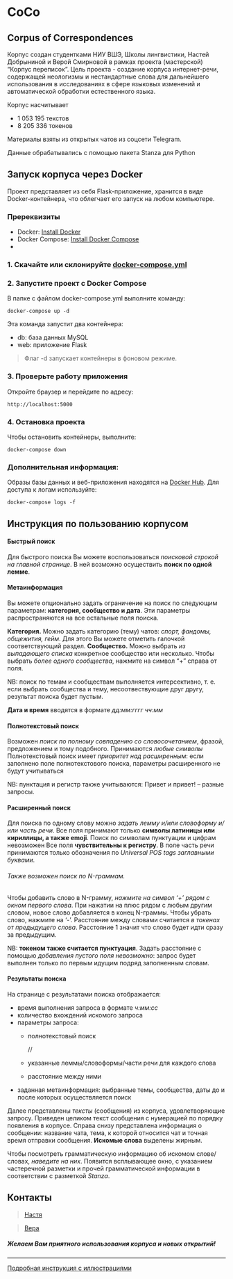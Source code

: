 # CoCo
## Corpus of Correspondences
Корпус создан студентками НИУ ВШЭ, Школы лингвистики, Настей Добрыниной и Верой Смирновой в рамках проекта (мастерской) “Корпус переписок”. Цель проекта - создание корпуса интернет-речи, содержащей неологизмы и нестандартные слова для дальнейшего использования в исследованиях в сфере языковых изменений и автоматической обработки естественного языка.

Корпус насчитывает 
* 1 053 195 текстов
* 8 205 336 токенов

Материалы взяты из открытых чатов из соцсети Telegram.

Данные обрабатывались с помощью пакета Stanza для Python

## Запуск корпуса через Docker

Проект представляет из себя Flask-приложение, хранится в виде Docker-контейнера, что облегчает его запуск на любом компьютере.

### Пререквизиты

- Docker: [Install Docker](https://docs.docker.com/get-docker/)
- Docker Compose: [Install Docker Compose](https://docs.docker.com/compose/install/)
- 
### 1. Скачайте или склонируйте [docker-compose.yml](https://github.com/AnastasiaDobrynina/CoCo/blob/main/docker-compose.yml)

### 2. Запустите проект с Docker Compose
В папке с файлом docker-compose.yml выполните команду:

```
docker-compose up -d
```
Эта команда запустит два контейнера:

* db: база данных MySQL
* web: приложение Flask
> Флаг -d запускает контейнеры в фоновом режиме.

### 3. Проверьте работу приложения
Откройте браузер и перейдите по адресу:

```
http://localhost:5000
```

### 4. Остановка проекта
Чтобы остановить контейнеры, выполните:

```
docker-compose down
```

### Дополнительная информация:
Образы базы данных и веб-приложения находятся на [Docker Hub](https://hub.docker.com/repository/docker/anesthesia12/coco_corpus/general).
Для доступа к логам используйте:
```
docker-compose logs -f
```
## Инструкция по пользованию корпусом

#### Быстрый поиск
Для быстрого поиска Вы можете воспользоваться _поисковой строкой на главной странице_. В ней возможно осуществить **поиск по одной лемме**.

#### Метаинформация
Вы можете опционально задать ограничение на поиск по следующим параметрам: __категория, сообщество и дата__. Эти параметры распространяются на все остальные поля поиска.

__Категория.__ Можно задать категорию (тему) чатов: _спорт, фандомы, общежития, гейм_. Для этого Вы можете отметить галочкой соответствующий раздел.
__Сообщество.__ Можно выбрать _из выпадающего списка_ конкретное сообщество или несколько. Чтобы выбрать _более одного сообщества_, нажмите на символ “+” справа от поля.

NB: поиск по темам и сообществам выполняется интерсективно, т. е. если выбрать сообщества и тему, несоотвествующие друг другу, результат поиска будет пустым.

__Дата и время__ вводятся в формате _дд:мм:гггг чч:мм_

#### Полнотекстовый поиск

Возможен _поиск по полному совпадению со словосочетанием_, фразой, предложением и тому подобного. 
Принимаются _любые символы_
Полнотекстовый поиск имеет _приоритет над расширенным_: если заполнено поле полнотекстового поиска, параметры расширенного не будут учитываться

NB: пунктация и регистр также учитываются: Привет и привет! – разные запросы.

#### Расширенный поиск
Для поиска по одному слову можно _задать лемму и/или словоформу и/или часть речи_. 
Все поля принимают только __символы латиницы или кириллицы, а также emoji__. Поиск по символам пунктуации и цифрам невозможен
Все поля __чувствительны к регистру__.
В поле часть речи принимаются только обозначения по _Universal POS tags заглавными буквами_.

###### Также возможен поиск по N-граммам.
Чтобы добавить слово в N-грамму, _нажмите на символ ‘+’ рядом с окном первого слова_. При нажатии на плюс рядом с любым другим словом, новое слово добавляется в конец N-граммы. Чтобы убрать слово, нажмите на ‘-’. 
Расстояние между словами считается _в токенах от предыдущего слова_. Расстояние 1 значит что слово будет идти сразу за предыдущим.

NB: __токеном также считается пунктуация__. 
Задать расстояние с помощью _добавления пустого поля невозможно_: запрос будет выполнен только по первым идущим подряд заполненным словам.

#### Результаты поиска
На странице с результатами поиска отображается:
* время выполнения запроса в формате _ч:мм:сс_
* количество вхождений искомого запроса
* параметры запроса:
  * полнотекстовый поиск

    //
  * указанные леммы/словоформы/части речи для каждого слова
  * расстояние между ними
* заданная метаинформация: выбранные темы, сообщества, даты до и после которых осуществляется поиск

Далее представлены _тексты_ (сообщения) из корпуса, удовлетворяющие запросу. Приведен целиком текст сообщения с нумерацией по порядку появления в корпусе. 
Справа снизу представлена информация о сообщении: название чата, тема, к которой относится чат и точная время отправки сообщения. 
__Искомые слова__ выделены жирным.


Чтобы посмотреть грамматическую информацию об искомом слове/словах, _наведите на них_. Появится всплывающее окно, с указанием частеречной разметки и прочей грамматической информации в соответствии с разметкой _Stanza_.

## Контакты
>[Настя](http://t.me/AnastasiaDobrynina_1)

>[Вера](http://t.me/ppwfox)
#####   Желаем Вам приятного использования корпуса и новых открытий!


---------
[Подробная инструкция с иллюстрациями](https://docs.google.com/document/d/1lWKK7s7jBT7HxtA2czjdPd6aXWECfuHw38oMFClBV94/edit?usp=sharing)

